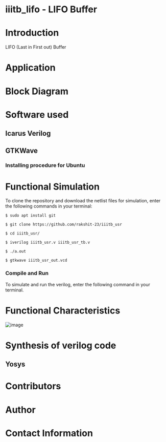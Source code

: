 # iiitb_lifo - LIFO Buffer
# Introduction
LIFO (Last in First out) Buffer

# Application

# Block Diagram

# Software used
## Icarus Verilog

## GTKWave

### Installing procedure for Ubuntu

# Functional Simulation
To clone the repository and download the netlist files for simulation, enter the following commands in your terminal:
```
$ sudo apt install git

$ git clone https://github.com/rakshit-23/iiitb_usr

$ cd iiitb_usr/

$ iverilog iiitb_usr.v iiitb_usr_tb.v

$ ./a.out

$ gtkwave iiitb_usr_out.vcd
```

### Compile and Run
To simulate and run the verilog, enter the following command in your terminal.

# Functional Characteristics
![image](https://github.com/yashkthr/iiitb_lifo/blob/main/Images/iiitb_lifo_gtkwave.png)

# Synthesis of verilog code
## Yosys


# Contributors

# Author

# Contact Information
